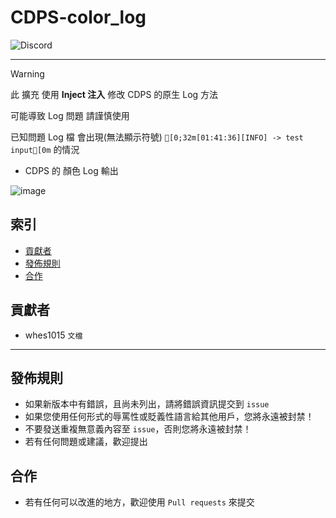 # CDPS-color_log
<img alt="Discord" src="https://img.shields.io/discord/926545182407688273">

------
> [!WARNING]
> 此 擴充 使用 **Inject 注入** 修改 CDPS 的原生 Log 方法
> 
> 可能導致 Log 問題 請謹慎使用
> 
> 已知問題 Log 檔 會出現(無法顯示符號) `[0;32m[01:41:36][INFO] -> test input[0m` 的情況
- CDPS 的 顏色 Log 輸出

![image](https://github.com/ExpTechTW/CDPS-color_log/assets/44525760/1a8d825f-7922-4c21-b253-e0f31041de18)

## 索引
- [貢獻者](#貢獻者)
- [發佈規則](#發佈規則)
- [合作](#合作)

## 貢獻者
- whes1015 `文檔`

------

## 發佈規則
- 如果新版本中有錯誤，且尚未列出，請將錯誤資訊提交到 ```issue```
- 如果您使用任何形式的辱罵性或貶義性語言給其他用戶，您將永遠被封禁！
- 不要發送重複無意義內容至 ```issue```，否則您將永遠被封禁！
- 若有任何問題或建議，歡迎提出

## 合作
- 若有任何可以改進的地方，歡迎使用 ```Pull requests``` 來提交
